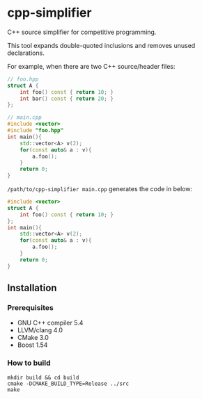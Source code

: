 cpp-simplifier
====

C++ source simplifier for competitive programming.

This tool expands double-quoted inclusions and removes unused declarations.

For example, when there are two C++ source/header files:

```c++
// foo.hpp
struct A {
    int foo() const { return 10; }
    int bar() const { return 20; }
};
```

```c++
// main.cpp
#include <vector>
#include "foo.hpp"
int main(){
    std::vector<A> v(2);
    for(const auto& a : v){
        a.foo();
    }
    return 0;
}
```

`/path/to/cpp-simplifier main.cpp` generates the code in below:

```c++
#include <vector>
struct A {
    int foo() const { return 10; }
};
int main(){
    std::vector<A> v(2);
    for(const auto& a : v){
        a.foo();
    }
    return 0;
}
```

## Installation

### Prerequisites
- GNU C++ compiler 5.4
- LLVM/clang 4.0
- CMake 3.0
- Boost 1.54

### How to build
```
mkdir build && cd build
cmake -DCMAKE_BUILD_TYPE=Release ../src
make
```

